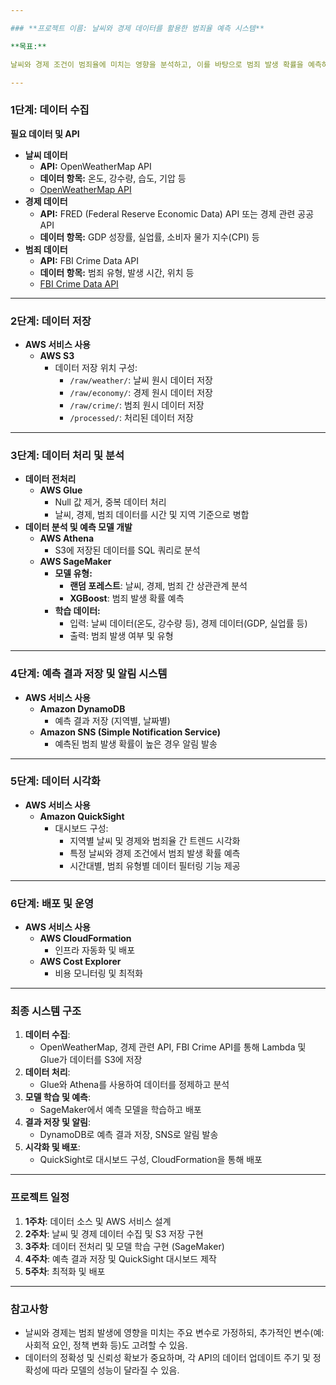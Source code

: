 ```yaml
---

### **프로젝트 이름: 날씨와 경제 데이터를 활용한 범죄율 예측 시스템**

**목표:**

날씨와 경제 조건이 범죄율에 미치는 영향을 분석하고, 이를 바탕으로 범죄 발생 확률을 예측하는 시스템을 구축하여 범죄 예방 및 대응 계획 수립을 돕는 대시보드 제공.

---
```


### **1단계: 데이터 수집**

**필요 데이터 및 API**

- **날씨 데이터**
    - **API:** OpenWeatherMap API
    - **데이터 항목:** 온도, 강수량, 습도, 기압 등
    - [OpenWeatherMap API](https://openweathermap.org/api)
- **경제 데이터**
    - **API:** FRED (Federal Reserve Economic Data) API 또는 경제 관련 공공 API
    - **데이터 항목:** GDP 성장률, 실업률, 소비자 물가 지수(CPI) 등
- **범죄 데이터**
    - **API:** FBI Crime Data API
    - **데이터 항목:** 범죄 유형, 발생 시간, 위치 등
    - [FBI Crime Data API](https://api.usa.gov/crime/fbi/cde)

---

### **2단계: 데이터 저장**

- **AWS 서비스 사용**
    - **AWS S3**
        - 데이터 저장 위치 구성:
            - `/raw/weather/`: 날씨 원시 데이터 저장
            - `/raw/economy/`: 경제 원시 데이터 저장
            - `/raw/crime/`: 범죄 원시 데이터 저장
            - `/processed/`: 처리된 데이터 저장

---

### **3단계: 데이터 처리 및 분석**

- **데이터 전처리**
    - **AWS Glue**
        - Null 값 제거, 중복 데이터 처리
        - 날씨, 경제, 범죄 데이터를 시간 및 지역 기준으로 병합
- **데이터 분석 및 예측 모델 개발**
    - **AWS Athena**
        - S3에 저장된 데이터를 SQL 쿼리로 분석
    - **AWS SageMaker**
        - **모델 유형:**
            - **랜덤 포레스트**: 날씨, 경제, 범죄 간 상관관계 분석
            - **XGBoost**: 범죄 발생 확률 예측
        - **학습 데이터:**
            - 입력: 날씨 데이터(온도, 강수량 등), 경제 데이터(GDP, 실업률 등)
            - 출력: 범죄 발생 여부 및 유형

---

### **4단계: 예측 결과 저장 및 알림 시스템**

- **AWS 서비스 사용**
    - **Amazon DynamoDB**
        - 예측 결과 저장 (지역별, 날짜별)
    - **Amazon SNS (Simple Notification Service)**
        - 예측된 범죄 발생 확률이 높은 경우 알림 발송

---

### **5단계: 데이터 시각화**

- **AWS 서비스 사용**
    - **Amazon QuickSight**
        - 대시보드 구성:
            - 지역별 날씨 및 경제와 범죄율 간 트렌드 시각화
            - 특정 날씨와 경제 조건에서 범죄 발생 확률 예측
            - 시간대별, 범죄 유형별 데이터 필터링 기능 제공

---

### **6단계: 배포 및 운영**

- **AWS 서비스 사용**
    - **AWS CloudFormation**
        - 인프라 자동화 및 배포
    - **AWS Cost Explorer**
        - 비용 모니터링 및 최적화

---

### **최종 시스템 구조**

1. **데이터 수집**:
    - OpenWeatherMap, 경제 관련 API, FBI Crime API를 통해 Lambda 및 Glue가 데이터를 S3에 저장
2. **데이터 처리**:
    - Glue와 Athena를 사용하여 데이터를 정제하고 분석
3. **모델 학습 및 예측**:
    - SageMaker에서 예측 모델을 학습하고 배포
4. **결과 저장 및 알림**:
    - DynamoDB로 예측 결과 저장, SNS로 알림 발송
5. **시각화 및 배포**:
    - QuickSight로 대시보드 구성, CloudFormation을 통해 배포

---

### **프로젝트 일정**

1. **1주차**: 데이터 소스 및 AWS 서비스 설계
2. **2주차**: 날씨 및 경제 데이터 수집 및 S3 저장 구현
3. **3주차**: 데이터 전처리 및 모델 학습 구현 (SageMaker)
4. **4주차**: 예측 결과 저장 및 QuickSight 대시보드 제작
5. **5주차**: 최적화 및 배포

---

### **참고사항**

- 날씨와 경제는 범죄 발생에 영향을 미치는 주요 변수로 가정하되, 추가적인 변수(예: 사회적 요인, 정책 변화 등)도 고려할 수 있음.
- 데이터의 정확성 및 신뢰성 확보가 중요하며, 각 API의 데이터 업데이트 주기 및 정확성에 따라 모델의 성능이 달라질 수 있음.
